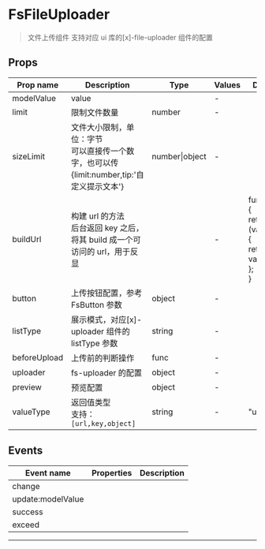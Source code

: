 # FsFileUploader

> 文件上传组件
> 支持对应 ui 库的[x]-file-uploader 组件的配置

## Props

| Prop name    | Description                                                                                   | Type           | Values | Default                                                                   |
| ------------ | --------------------------------------------------------------------------------------------- | -------------- | ------ | ------------------------------------------------------------------------- |
| modelValue   | value                                                                                         |                | -      |                                                                           |
| limit        | 限制文件数量                                                                                  | number         | -      |                                                                           |
| sizeLimit    | 文件大小限制，单位：字节<br/>可以直接传一个数字，也可以传 {limit:number,tip:'自定义提示文本'} | number\|object | -      |                                                                           |
| buildUrl     | 构建 url 的方法<br/>后台返回 key 之后，将其 build 成一个可访问的 url，用于反显                |                | -      | function() {<br/> return (value) =&gt; {<br/> return value;<br/> };<br/>} |
| button       | 上传按钮配置，参考 FsButton 参数                                                              | object         | -      |                                                                           |
| listType     | 展示模式，对应[x]-uploader 组件的 listType 参数                                               | string         | -      |                                                                           |
| beforeUpload | 上传前的判断操作                                                                              | func           | -      |                                                                           |
| uploader     | fs-uploader 的配置                                                                            | object         | -      |                                                                           |
| preview      | 预览配置                                                                                      | object         | -      |                                                                           |
| valueType    | 返回值类型<br/>支持：`[url,key,object]`                                                       | string         | -      | "url"                                                                     |

## Events

| Event name        | Properties | Description |
| ----------------- | ---------- | ----------- |
| change            |            |
| update:modelValue |            |
| success           |            |
| exceed            |            |

---
